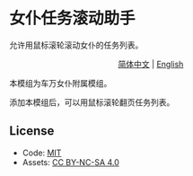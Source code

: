 # 女仆任务滚动助手

允许用鼠标滚轮滚动女仆的任务列表。

<p align="center">
    <a href="#">简体中文</a> | 
    <a href="README.en_us.md">English</a>
</p>

本模组为车万女仆附属模组。

添加本模组后，可以用鼠标滚轮翻页任务列表。

## License
- Code: [MIT](https://www.mit.edu/~amini/LICENSE.md)
- Assets: [CC BY-NC-SA 4.0](https://creativecommons.org/licenses/by-nc-sa/4.0/)

